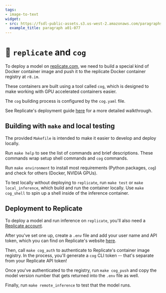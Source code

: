 ```yaml
---
tags:
- image-to-text
widget:
- src: https://fsdl-public-assets.s3.us-west-2.amazonaws.com/paragraphs/a01-077.png
  example_title: paragraph a01-077
---
```


# 🚀 `replicate` and `cog`

To deploy a model on [replicate.com](https://replicate.com),
we need to build a special kind of Docker container image
and push it to the replicate Docker container registry at `r8.im`.

These containers are built using a tool called `cog`,
which is designed to make working with GPU accelerated containers easier.

The `cog` building process is configured by the `cog.yaml` file.

See Replicate's deployment guide [here](https://replicate.com/docs/guides/push-a-model)
for a more detailed walkthrough.

## Building with `make` and local testing

The provided `Makefile` is intended to make it easier
to develop and deploy locally.

Run `make help` to see the list of commands and brief descriptions.
These commands wrap setup shell commands
and `cog` commands.

Run `make environment` to install most requirements
(Python packages, `cog`)
and check for others
(Docker, NVIDIA GPUs).

To test locally without deploying to `replicate`,
run `make test` or `make local_inference`,
which build and run the container locally.
Use `make cog_shell` to spin up a shell inside
of the inference container.

## Deployment to Replicate

To deploy a model and run inference on `replicate`,
you'll also need a [Replicate account](https://replicate.com/join).

After you've set one up,
create a `.env` file
and add your user name and API token,
which you can find on Replicate's website
[here](https://replicate.com/account).

Then, call `make cog_auth`
to authenticate to Replicate's container image registry.
In the process, you'll generate a `cog` CLI token --
that's separate from your Replicate API token!

Once you've authenticated to the registry, run `make cog_push`
and copy the model version number that gets returned into the `.env` file as well.

Finally, run `make remote_inference` to test
that the model runs.
